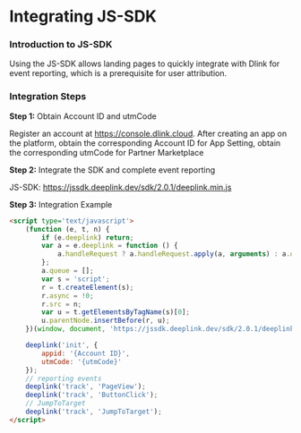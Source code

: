 # Integrating JS-SDK

### Introduction to JS-SDK

Using the JS-SDK allows landing pages to quickly integrate with Dlink for event reporting, which is a prerequisite for user attribution.

### Integration Steps

**Step 1:** Obtain Account ID and utmCode

Register an account at https://console.dlink.cloud.  After creating an app on the platform, obtain the corresponding Account ID  for App Setting,  obtain the corresponding utmCode  for Partner Marketplace

**Step 2:** Integrate the SDK and complete event reporting

JS-SDK: https://jssdk.deeplink.dev/sdk/2.0.1/deeplink.min.js

**Step 3:** Integration Example

```html
<script type='text/javascript'>
    (function (e, t, n) {
        if (e.deeplink) return;
        var a = e.deeplink = function () {
            a.handleRequest ? a.handleRequest.apply(a, arguments) : a.queue.push(arguments)
        };
        a.queue = [];
        var s = 'script';
        r = t.createElement(s);
        r.async = !0;
        r.src = n;
        var u = t.getElementsByTagName(s)[0];
        u.parentNode.insertBefore(r, u);
    })(window, document, 'https://jssdk.deeplink.dev/sdk/2.0.1/deeplink.min.js');

    deeplink('init', {
        appid: '{Account ID}',
        utmCode: '{utmCode}'
    });
    // reporting events
    deeplink('track', 'PageView');
    deeplink('track', 'ButtonClick');
    // JumpToTarget
    deeplink('track', 'JumpToTarget');
</script>

```


